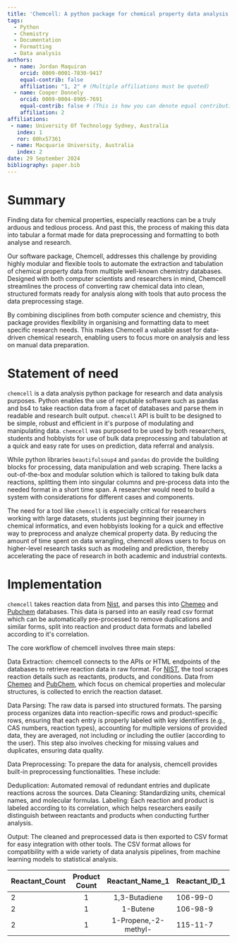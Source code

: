 ```yaml
---
title: 'Chemcell: A python package for chemical property data analysis'
tags:
  - Python
  - Chemistry
  - Documentation
  - Formatting
  - Data analysis
authors:
  - name: Jordan Maquiran
    orcid: 0009-0001-7830-9417
    equal-contrib: false
    affiliation: "1, 2" # (Multiple affiliations must be quoted)
  - name: Cooper Donnely
    orcid: 0009-0004-8905-7691
    equal-contrib: false # (This is how you can denote equal contributions between multiple authors)
    affiliation: 2
affiliations:
 - name: University Of Technology Sydney, Australia
   index: 1
   ror: 00hx57361
 - name: Macquarie University, Australia
   index: 2
date: 29 September 2024
bibliography: paper.bib
---
```


# Summary

Finding data for chemical properties, especially reactions can be a truly arduous and tedious process. And past this, the process of making this data into tabular a format made for data preprocessing and formatting to both analyse and research.

Our software package, Chemcell, addresses this challenge by providing highly modular and flexible tools to automate the extraction and tabulation of chemical property data from multiple well-known chemistry databases. Designed with both computer scientists and researchers in mind, Chemcell streamlines the process of converting raw chemical data into clean, structured formats ready for analysis along with tools that auto process the data preprocessing stage.

By combining disciplines from both computer science and chemistry, this package provides flexibility in organising and formatting data to meet specific research needs. This makes Chemcell a valuable asset for data-driven chemical research, enabling users to focus more on analysis and less on manual data preparation.

# Statement of need

`chemcell` is a data analysis python package for research and data analysis purposes. Python enables the use of reputable software such as pandas and bs4 to take reaction data from a facet of databases and parse them in readable and research built output. `chemcell` API is built to be designed to be simple, robust and efficient in it's purpose of modulating and manipulating data. `chemcell` was purposed to be used by both researchers, students and hobbyists for use of bulk data preprocessing and tabulation at a quick and easy rate for uses on prediction, data referral and analysis.

While python libraries `beautifulsoup4` and `pandas` do provide the building blocks for processing, data manipulation and web scraping. There lacks a out-of-the-box and modular solution which is tailored to taking bulk data reactions, splitting them into singular columns and pre-process data into the needed format in a short time span. A researcher would need to build a system with considerations for different cases and components.

The need for a tool like `chemcell` is especially critical for researchers working with large datasets, students just beginning their journey in chemical informatics, and even hobbyists looking for a quick and effective way to preprocess and analyze chemical property data. By reducing the amount of time spent on data wrangling, chemcell allows users to focus on higher-level research tasks such as modeling and prediction, thereby accelerating the pace of research in both academic and industrial contexts.



# Implementation

`chemcell` takes reaction data from [Nist](https://www.nist.gov/), and parses this into [Chemeo](https://www.chemeo.com/) and [Pubchem](https://pubchem.ncbi.nlm.nih.gov/) databases. This data is parsed into an easily read csv format which can be automatically pre-processed to remove duplications and similar forms, split into reaction and product data formats and labelled according to it's correlation.

The core workflow of chemcell involves three main steps:

Data Extraction: chemcell connects to the APIs or HTML endpoints of the databases to retrieve reaction data in raw format. For [NIST](https://www.nist.gov/), the tool scrapes reaction details such as reactants, products, and conditions. Data from [Chemeo](https://www.chemeo.com/) and [PubChem](https://pubchem.ncbi.nlm.nih.gov/), which focus on chemical properties and molecular structures, is collected to enrich the reaction dataset.

Data Parsing: The raw data is parsed into structured formats. The parsing process organizes data into reaction-specific rows and product-specific rows, ensuring that each entry is properly labeled with key identifiers (e.g., CAS numbers, reaction types), accounting for multiple versions of provided data, they are averaged, not including or including the outlier (according to the user). This step also involves checking for missing values and duplicates, ensuring data quality.

Data Preprocessing: To prepare the data for analysis, chemcell provides built-in preprocessing functionalities. These include:

Deduplication: Automated removal of redundant entries and duplicate reactions across the sources.
Data Cleaning: Standardizing units, chemical names, and molecular formulas.
Labeling: Each reaction and product is labeled according to its correlation, which helps researchers easily distinguish between reactants and products when conducting further analysis.

Output: The cleaned and preprocessed data is then exported to CSV format for easy integration with other tools. The CSV format allows for compatibility with a wide variety of data analysis pipelines, from machine learning models to statistical analysis.

| Reactant_Count | Product Count| Reactant_Name_1 | Reactant_ID_1 | Molecular Weight |
|----------|:---------------:|:-----------------:|------------|---------|
| 2  | 1  | 1,3-Butadiene               | 106-99-0 | 54.09    |
| 2      | 1 | 	1-Butene               | 106-98-9   | 56.11    |
| 2        | 1 | 1-Propene,-2-methyl-     | 115-11-7   | 56.11    |

